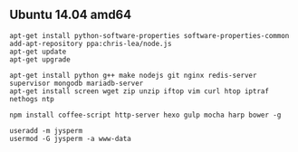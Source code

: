 ## Ubuntu 14.04 amd64

    apt-get install python-software-properties software-properties-common
    add-apt-repository ppa:chris-lea/node.js
    apt-get update
    apt-get upgrade

    apt-get install python g++ make nodejs git nginx redis-server supervisor mongodb mariadb-server
    apt-get install screen wget zip unzip iftop vim curl htop iptraf nethogs ntp

    npm install coffee-script http-server hexo gulp mocha harp bower -g

    useradd -m jysperm
    usermod -G jysperm -a www-data
